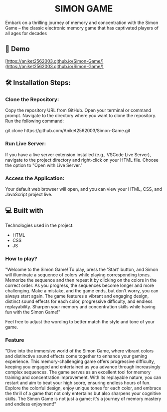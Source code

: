 <h1 align="center" id="title">SIMON GAME</h1>

<p id="description">Embark on a thrilling journey of memory and concentration with the Simon Game – the classic electronic memory game that has captivated players of all ages for decades</p>

<h2>🚀 Demo</h2>

[https://aniket2562003.github.io/Simon-Game/](https://aniket2562003.github.io/Simon-Game/)

<h2>🛠️ Installation Steps:</h2>

 

  <h3>Clone the Repository:</h3> 
<p>Copy the repository URL from GitHub.
Open your terminal or command prompt.
Navigate to the directory where you want to clone the repository.
Run the following command:</p>
<p>git clone https://github.com/Aniket2562003/Simon-Game.git</p>

<h3>Run Live Server:</h3>
<p>If you have a live server extension installed (e.g., VSCode Live Server), navigate to the project directory and right-click on your HTML file.
Choose the option to "Open with Live Server."</p>
<h3>Access the Application:</h3>
<p>
Your default web browser will open, and you can view your HTML, CSS, and JavaScript project live.</p>


  
  
<h2>💻 Built with</h2>

Technologies used in the project:

*   HTML
*   CSS
*   JS
<h3>How to play?</h3>
<p>"Welcome to the Simon Game! To play, press the 'Start' button, and Simon will illuminate a sequence of colors while playing corresponding tones. Memorize the sequence and then repeat it by clicking on the colors in the correct order. As you progress, the sequences become longer and more challenging. Make a mistake, and the game ends, but don't worry, you can always start again. The game features a vibrant and engaging design, distinct sound effects for each color, progressive difficulty, and endless replayability. Sharpen your memory and concentration skills while having fun with the Simon Game!"

Feel free to adjust the wording to better match the style and tone of your game.</p>
<h3>Feature</h3>
<p>"Dive into the immersive world of the Simon Game, where vibrant colors and distinctive sound effects come together to enhance your gaming experience. This memory-challenging game offers progressive difficulty, keeping you engaged and entertained as you advance through increasingly complex sequences. The game serves as an excellent tool for memory training and concentration improvement. With its replayable nature, you can restart and aim to beat your high score, ensuring endless hours of fun. Explore the colorful design, enjoy unique tones for each color, and embrace the thrill of a game that not only entertains but also sharpens your cognitive skills. The Simon Game is not just a game; it's a journey of memory mastery and endless enjoyment!"</p>
